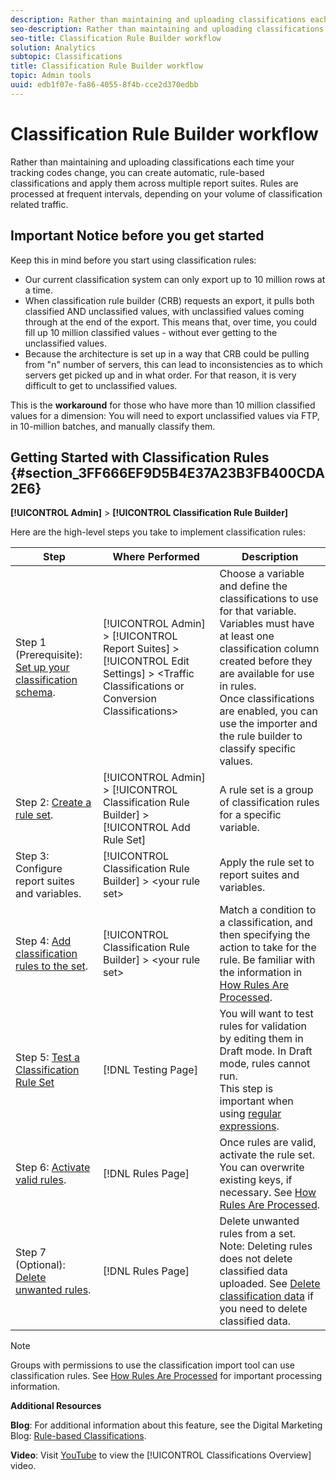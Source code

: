 ```yaml
---
description: Rather than maintaining and uploading classifications each time your tracking codes change, you can create automatic, rule-based classifications and apply them across multiple report suites. Rules are processed at frequent intervals, depending on your volume of classification related traffic.
seo-description: Rather than maintaining and uploading classifications each time your tracking codes change, you can create automatic, rule-based classifications and apply them across multiple report suites. Rules are processed at frequent intervals, depending on your volume of classification related traffic.
seo-title: Classification Rule Builder workflow
solution: Analytics
subtopic: Classifications
title: Classification Rule Builder workflow
topic: Admin tools
uuid: edb1f07e-fa86-4055-8f4b-cce2d370edbb
---
```


# Classification Rule Builder workflow

Rather than maintaining and uploading classifications each time your tracking codes change, you can create automatic, rule-based classifications and apply them across multiple report suites. Rules are processed at frequent intervals, depending on your volume of classification related traffic.

## Important Notice before you get started

Keep this in mind before you start using classification rules: 

* Our current classification system can only export up to 10 million rows at a time.
* When classification rule builder (CRB) requests an export, it pulls both classified AND unclassified values, with unclassified values coming through at the end of the export. This means that, over time, you could fill up 10 million classified values - without ever getting to the unclassified values.
* Because the architecture is set up in a way that CRB could be pulling from "n" number of servers, this can lead to inconsistencies as to which servers get picked up and in what order. For that reason, it is very difficult to get to unclassified values.

This is the **workaround** for those who have more than 10 million classified values for a dimension: You will need to export unclassified values via FTP, in 10-million batches, and manually classify them.

## Getting Started with Classification Rules {#section_3FF666EF9D5B4E37A23B3FB400CDA2E6}

**[!UICONTROL Admin]** > **[!UICONTROL Classification Rule Builder]**

Here are the high-level steps you take to implement classification rules: 

| Step | Where Performed | Description |
|--- |--- |--- |
| Step 1 (Prerequisite): [Set up your classification schema](https://marketing.adobe.com/resources/help/en_US/reference/c_classifications.html).|[!UICONTROL Admin] > [!UICONTROL Report Suites] > [!UICONTROL Edit Settings] > &lt;Traffic Classifications or Conversion Classifications&gt; |Choose a variable and define the classifications to use for that variable. <br>Variables must have at least one classification column created before they are available for use in rules.<br>Once classifications are enabled, you can use the importer and the rule builder to classify specific values.|
| Step 2: [Create a rule set](/help/components/c-classifications2/crb/classification-rule-set.md).|[!UICONTROL Admin] >  [!UICONTROL Classification Rule Builder] > [!UICONTROL Add Rule Set]|A rule set is a group of classification rules for a specific variable.|
| Step 3: Configure report suites and variables.|[!UICONTROL Classification Rule Builder] >  &lt;your rule set&gt;|Apply the rule set to report suites and variables.|
| Step 4: [Add classification rules to the set](/help/components/c-classifications2/crb/classification-quickstart-rules.md).|[!UICONTROL Classification Rule Builder] >  &lt;your rule set&gt;|Match a condition to a classification, and then specifying the action to take for the rule.  Be familiar with the information in  [How Rules Are Processed](/help/components/c-classifications2/crb/classification-quickstart-rules.md).|
| Step 5: [Test a Classification Rule Set](/help/components/c-classifications2/crb/classification-quickstart-rules.md)|[!DNL Testing Page]|You will want to test rules for validation by editing them in Draft mode. In Draft mode, rules cannot run.<br>This step is important when using [regular expressions](/help/components/c-classifications2/crb/classification-quickstart-rules.md).|
| Step 6: [Activate valid rules](/help/components/c-classifications2/crb/classification-rule-definitions.md).|[!DNL Rules Page]|Once rules are valid, activate the rule set.  You can overwrite existing keys, if necessary. See [How Rules Are Processed](/help/components/c-classifications2/crb/classification-quickstart-rules.md).|
| Step 7 (Optional): [Delete unwanted rules](/help/components/c-classifications2/crb/classification-rule-definitions.md).|[!DNL Rules Page]|Delete unwanted rules from a set.<br>Note:  Deleting rules does not delete classified data uploaded.  See  [Delete classification data](/help/components/c-classifications2/c-classifications-importer/t-delete-classification-data.md) if you need to delete classified data.|

>[!NOTE]
>
>Groups with permissions to use the classification import tool can use classification rules. See [How Rules Are Processed](/help/components/c-classifications2/crb/classification-quickstart-rules.md) for important processing information.

**Additional Resources**

**Blog**: For additional information about this feature, see the Digital Marketing Blog: [Rule-based Classifications](https://blogs.adobe.com/digitalmarketing/analytics/rule-based-classifications-part-1-making-classifications-easier/?utm_source=feedburner&utm_medium=feed&utm_campaign=Feed%3A+AdobeDigitalMarketing+%28Adobe+Digital+Marketing+Blog%29).

**Video**: Visit [YouTube](https://www.youtube.com/watch?v=6laI5SBXY-I) to view the [!UICONTROL Classifications Overview] video. 
